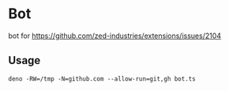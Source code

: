 # Bot

bot for https://github.com/zed-industries/extensions/issues/2104

## Usage

```
deno -RW=/tmp -N=github.com --allow-run=git,gh bot.ts
```
